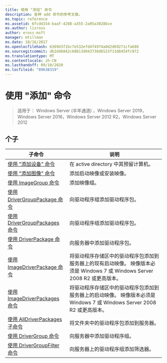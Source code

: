 ```yaml
---
title: 使用 "添加" 命令
description: 各种 add 命令的参考文章。
ms.topic: reference
ms.assetid: 6fcdd154-baaf-4288-a355-2a95a3028bce
ms.author: lizross
author: eross-msft
manager: mtillman
ms.date: 10/16/2017
ms.openlocfilehash: 6369d3f1bc7e532efd4f4974a0d2d69271cfa688
ms.sourcegitcommit: db2d46842c68813d043738d6523f13d8454fc972
ms.translationtype: MT
ms.contentlocale: zh-CN
ms.lasthandoff: 09/10/2020
ms.locfileid: "89638319"
---
```

# <a name="using-the-add-command"></a>使用 "添加" 命令

> 适用于： Windows Server (半年通道) ，Windows Server 2019，Windows Server 2016，Windows Server 2012 R2，Windows Server 2012

## <a name="subcommands"></a>个子
|子命令|说明|
|-------|--------|
|[使用 "添加设备" 命令](using-the-add-device-command.md)|在 active directory 中其预留计算机。|
|[使用 "添加图像" 命令](using-the-add-image-command.md)|添加启动映像或安装映像。|
|[使用 ImageGroup 命令](using-the-add-imagegroup-command.md)|添加映像组。|
|[使用 DriverGroupPackage 命令](using-the-add-drivergrouppackage-command.md)|向驱动程序组添加驱动程序包。|
|[使用 DriverGroupPackages 命令](using-the-add-drivergrouppackages-command.md)|向驱动程序组添加驱动程序包。|
|[使用 DriverPackage 命令](using-the-add-driverpackage-command.md)|向服务器中添加驱动程序包。|
|[使用 ImageDriverPackage 命令](using-the-add-imagedriverpackage-command.md)|将驱动程序存储区中的驱动程序包添加到服务器上的现有启动映像。 映像版本必须是 Windows 7 或 Windows Server 2008 R2 或更高版本。|
|[使用 ImageDriverPackages 命令](using-the-add-imagedriverpackages-command.md)|将驱动程序存储区中的驱动程序包添加到服务器上的启动映像。 映像版本必须是 Windows 7 或 Windows Server 2008 R2 或更高版本。|
|[使用 AllDriverPackages 子命令](using-the-add-alldriverpackages-subcommand.md)|将文件夹中的驱动程序包添加到服务器。|
|[使用 DriverGroup 命令](using-the-add-drivergroup-command.md)|向服务器中添加驱动程序组。|
|[使用 DriverGroupFilter 命令](using-the-add-drivergroupfilter-command.md)|向服务器上的驱动程序组添加筛选器。|
